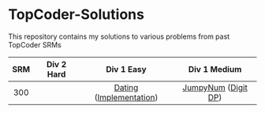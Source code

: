 # TopCoder-Solutions
This repository contains my solutions to various problems from past TopCoder SRMs


|     SRM       | Div 2 Hard    | Div 1 Easy  | Div 1 Medium|
|:-------------:|:-------------:|:-----------:|:-----------:|
| 300           |               |[Dating][300D1EP] ([Implementation][300D1ES])|[JumpyNum][300D1MP] ([Digit DP][300D1MS])|









[300D1EP]: https://community.topcoder.com/stat?c=problem_statement&pm=4514
[300D1ES]: https://github.com/bhi5hmaraj/TopCoder-Solutions/blob/master/dating-java/Dating.java
[300D1MP]: https://community.topcoder.com/stat?c=problem_statement&pm=4848&rd=9821
[300D1MS]: https://github.com/bhi5hmaraj/TopCoder-Solutions/blob/master/jumpynum-java/JumpyNum.java

